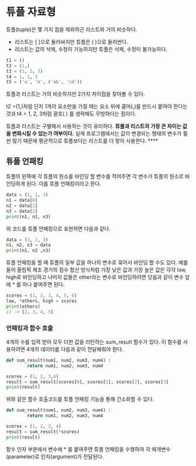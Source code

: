 # 튜플 자료형

튜플(tuple)은 몇 가지 점을 제외하곤 리스트와 거의 비슷하다.

- 리스트는 [ ]으로 둘러싸지만 튜플은 ( )으로 둘러싼다.
- 리스트는 값의 삭제, 수정이 가능하지만 튜플은 삭제, 수정이 불가능하다.

```python
t1 = ()
t2 = (1,)
t3 = (1, 2, 3)
t4 = 1, 2, 3
t5 = ('a', 'b', ('ab', 'cd'))
```

튜플과 리스트는 거의 비슷하지만 2가지 차이점을 찾아볼 수 있다.

t2 =(1,)처럼 단지 1개의 요소만을 가질 때는 요소 뒤에 콤마(,)를 반드시 붙여야 한다는 것과 t4 = 1, 2, 3처럼 괄호( ) 를 생략해도 무방하다는 점이다.

튜플과 리스트는 구별해서 사용하는 것이 유리하다. **튜플과 리스트의 가장 큰 차이는 값을 변화시킬 수 있는가 여부이다.** 실제 프로그램에서는 값이 변경되는 형태의 변수가 훨씬 많기 때문에 평균적으로 튜플보다는 리스트를 더 맣이 사용한다. ****

## 튜플 언패킹

튜플의 왼쪽에 각 튜플의 원소를 바인딩 할 변수를 적어주면 각 변수가 튜플의 원소르 바인딩하게 된다. 이를 튜플 언패킹이라고 한다.

```python
data = (1, 2, 3)
n1 = data[0]
n2 = data[1]
n3 = data[2]
print(n1, n2, n3)
```

위 코드를 튜플 언패킹으로 표현하면 다음과 같다.

```python
data = (1, 2, 3)
n1, n2, n3 = data
print(n1, n2 ,n3)
```

튜플 언패킹을 할 때 튜플의 일부 값을 하나의 변수로 묶어서 바인딩 할 수도 있다. 예를 들어 올핌픽 체조 경기의 점수 합산 방식처럼 가장 낮은 값과 가장 높은 값은 각각 low, high로 바인딩하고 나머지 값들은 other라는 변수로 바인딩하려면 당음과 같이 변수 앞에 * 를 하나 붙여주면 된다.

```python
scores = (1, 2, 3, 4, 5, 6)
low, *others, high = scores
print(others)
// -> [2, 3, 4, 5]
```

### 언패킹과 함수 호출

4개의 수를 입력 받아 모두 더한 값을 리턴하는 sum_result 함수가 있다. 이 함수를 사용하려면 4개의 데이터를 다음과 같이 전달해줘야 한다.

```python
def sum_result(num1, num2, num3, num4) :
		return num1, num2, num3, num4

scores = (1, 2, 3,4)
result = sum_result(scores[0], scores[1], scores[2], scores[3]
print(result)
```

위와 같은 함수 호출코드를 튜플 언패킹 기능을 통해 간소화할 수 있다.

```python
def sum_result(num1, num2, num3, num4) :
		return num1, num2, num3, num4

scores = (1, 2, 3, 4)
result = sum_result(*scores)
print(result)
```

함수 인자 부분에서 변수에 * 를 붙여주면 튜플 언패킹을 수행하여 각 매개변수(parameter)로 인자(argument)가 전달된다.